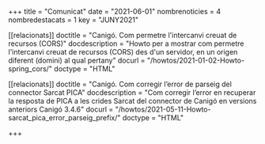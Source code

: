 +++
title             = "Comunicat"
date	 	  	  = "2021-06-01"
nombrenoticies    = 4
nombredestacats   = 1
key 		  	  = "JUNY2021"

[[relacionats]]
doctitle          = "Canigó. Com permetre l'intercanvi creuat de recursos (CORS)"
docdescription    = "Howto per a mostrar com permetre l'intercanvi creuat de recursos (CORS) des d'un servidor, en un origen diferent (domini) al qual pertany"
docurl            = "/howtos/2021-01-02-Howto-spring_cors/"
doctype           = "HTML"

[[relacionats]]
doctitle          = "Canigó. Com corregir l’error de parseig del connector Sarcat PICA"
docdescription    = "Com corregir l’error en recuperar la resposta de PICA a les crides Sarcat del connector de Canigó en versions anteriors Canigó 3.4.6"
docurl            = "/howtos/2021-05-11-Howto-sarcat_pica_error_parseig_prefix/"
doctype           = "HTML"

+++
